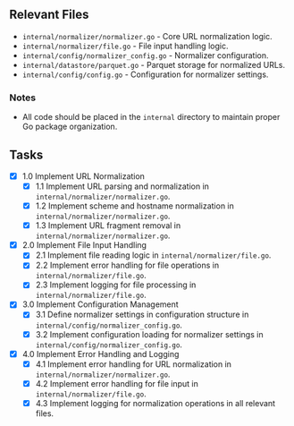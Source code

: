 ## Relevant Files

- `internal/normalizer/normalizer.go` - Core URL normalization logic.
- `internal/normalizer/file.go` - File input handling logic.
- `internal/config/normalizer_config.go` - Normalizer configuration.
- `internal/datastore/parquet.go` - Parquet storage for normalized URLs.
- `internal/config/config.go` - Configuration for normalizer settings.

### Notes

- All code should be placed in the `internal` directory to maintain proper Go package organization.

## Tasks

- [x] 1.0 Implement URL Normalization
  - [x] 1.1 Implement URL parsing and normalization in `internal/normalizer/normalizer.go`.
  - [x] 1.2 Implement scheme and hostname normalization in `internal/normalizer/normalizer.go`.
  - [x] 1.3 Implement URL fragment removal in `internal/normalizer/normalizer.go`.
- [x] 2.0 Implement File Input Handling
  - [x] 2.1 Implement file reading logic in `internal/normalizer/file.go`.
  - [x] 2.2 Implement error handling for file operations in `internal/normalizer/file.go`.
  - [x] 2.3 Implement logging for file processing in `internal/normalizer/file.go`.
- [x] 3.0 Implement Configuration Management
  - [x] 3.1 Define normalizer settings in configuration structure in `internal/config/normalizer_config.go`.
  - [x] 3.2 Implement configuration loading for normalizer settings in `internal/config/normalizer_config.go`.
- [x] 4.0 Implement Error Handling and Logging
  - [x] 4.1 Implement error handling for URL normalization in `internal/normalizer/normalizer.go`.
  - [x] 4.2 Implement error handling for file input in `internal/normalizer/file.go`.
  - [x] 4.3 Implement logging for normalization operations in all relevant files. 
